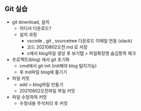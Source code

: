 ## Git 실습
+ git download, 설치
  - 어디서 다운로드?
  - 설치 과정
    - vscode , git , sourcetree 다운로드 이메일 연동 (slack)
    - 코드 20210802오전.md 로 저장
    - c에서 blog파일 생성 후 보기탭 > 파일확장명 숨김항목 체크
+ 프로젝트(blog) 에서 git 초기화
    - cmd에서 git init (init해야 blog 탐지가능)
    - 후 md파일 blog에 옮기기
+ 파일 커밋
    - add > blog파일 만들기
    - 20210802오전파일 파일 커밋
+ 파일 수정하여 커밋   
    - 수정내용 주석처리 후 커밋